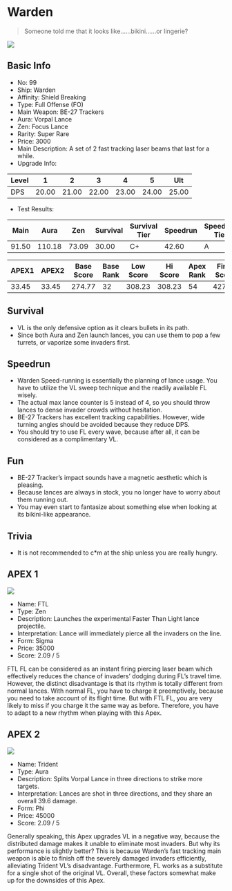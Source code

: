 # Warden

> Someone told me that it looks like......bikini......or lingerie?

<img src="/ships/ship_99.png" style={{zoom:1}}/>

## Basic Info

- No: 99
- Ship: Warden
- Affinity: Shield Breaking
- Type: Full Offense (FO)
- Main Weapon: BE-27 Trackers
- Aura: Vorpal Lance
- Zen: Focus Lance
- Rarity: Super Rare
- Price: 3000
- Main Description: A set of 2 fast tracking laser beams that last for a while.
- Upgrade Info: 

| Level | 1 | 2 | 3 | 4 | 5 | Ult |
|--|--|--|--|--|--|--|
| DPS | 20.00 | 21.00 | 22.00 | 23.00 | 24.00 | 25.00 |

- Test Results: 

| Main | Aura | Zen | Survival | Survival Tier | Speedrun | Speedrun Tier | Fun | Fun Tier |
|--|--|--|--|--|--|--|--|--|
| 91.50 | 110.18 | 73.09 | 30.00 | C+ | 42.60 | A | 46.20 | A+ |

| APEX1 | APEX2 | Base Score | Base Rank | Low Score | Hi Score | Apex Rank | Final Score | FinalRank |
|--|--|--|--|--|--|--|--|--|
| 33.45 | 33.45 | 274.77 | 32 | 308.23 | 308.23 | 54 | 427.03 | 44 |

## Survival

- VL is the only defensive option as it clears bullets in its path.
- Since both Aura and Zen launch lances, you can use them to pop a few turrets, or vaporize some invaders first.

## Speedrun

- Warden Speed-running is essentially the planning of lance usage. You have to utilize the VL sweep technique and the readily available FL wisely.
- The actual max lance counter is 5 instead of 4, so you should throw lances to dense invader crowds without hesitation.
- BE-27 Trackers has excellent tracking capabilities. However, wide turning angles should be avoided because they reduce DPS.
- You should try to use FL every wave, because after all, it can be considered as a complimentary VL.

## Fun

- BE-27 Tracker’s impact sounds have a magnetic aesthetic which is pleasing.
- Because lances are always in stock, you no longer have to worry about them running out. 
- You may even start to fantasize about something else when looking at its bikini-like appearance.  

## Trivia

- It is not recommended to c*m at the ship unless you are really hungry.

## APEX 1

<img src="/ships/ship_99_apex_1.png" style={{zoom:1}}/>

- Name: FTL
- Type: Zen
- Description: Launches the experimental Faster Than Light lance projectile.
- Interpretation: Lance will immediately pierce all the invaders on the line.
- Form: Sigma
- Price: 35000
- Score: 2.09 / 5

FTL FL can be considered as an instant firing piercing laser beam which effectively reduces the chance of invaders’ dodging during FL’s travel time. However, the distinct disadvantage is that its rhythm is totally different from normal lances. With normal FL, you have to charge it preemptively, because you need to take account of its flight time. But with FTL FL, you are very likely to miss if you charge it the same way as before. Therefore, you have to adapt to a new rhythm when playing with this Apex.

## APEX 2

<img src="/ships/ship_99_apex_2.png" style={{zoom:1}}/>

- Name: Trident
- Type: Aura
- Description: Splits Vorpal Lance in three directions to strike more targets.
- Interpretation: Lances are shot in three directions, and they share an overall 39.6 damage.
- Form: Phi
- Price: 45000
- Score: 2.09 / 5

Generally speaking, this Apex upgrades VL in a negative way, because the distributed damage makes it unable to eliminate most invaders. But why its performance is slightly better? This is because Warden’s fast tracking main weapon is able to finish off the severely damaged invaders efficiently, alleviating Trident VL’s disadvantage. Furthermore, FL works as a substitute for a single shot of the original VL. Overall, these factors somewhat make up for the downsides of this Apex. 
